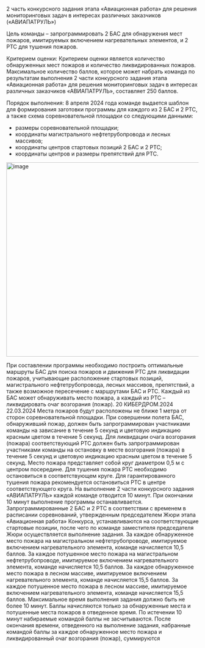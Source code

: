 2 часть конкурсного задания этапа «Авиационная работа» для решения
мониторинговых задач в интересах различных заказчиков
(«АВИАПАТРУЛЬ»)

Цель команды – запрограммировать 2 БАС для обнаружения мест пожаров,
имитируемых включением нагревательных элементов, и 2 РТС для тушения
пожаров.

Критерием оценки:
Критерием оценки является количество обнаруженных мест пожаров и
количество ликвидированных пожаров.
Максимальное количество баллов, которое может набрать команда по
результатам выполнения 2 части конкурсного задания этапа «Авиационная работа»
для решения мониторинговых задач в интересах различных заказчиков
«АВИАПАТРУЛЬ», составляет 250 баллов.

Порядок выполнения:
8 апреля 2024 года команде выдается шаблон для формирования заготовки
программы для каждого из 2 БАС и 2 РТС, а также схема соревновательной
площадки со следующими данными:
- размеры соревновательной площадки;
- координаты магистрального нефтетрубопровода и лесных массивов;
- координаты центров стартовых позиций 2 БАС и 2 РТС;
- координаты центров и размеры препятствий для РТС.

<img width="508" alt="image" src="https://github.com/Eternal-radiance-of-the-true-mind/Cyber-dron/assets/83087001/a09e76f1-cdc5-430b-ad7b-8bef0399c804">

При составлении программы необходимо построить оптимальные маршруты
БАС для поиска пожаров и движения РТС для ликвидации пожаров, учитывающие
расположение стартовых позиций, магистрального нефтетрубопровода, лесных
массивов, препятствий, а также возможное пересечение с маршрутами БАС и РТС.
Каждый из БАС может обнаруживать место пожара, а каждый из РТС –
ликвидировать очаг возгорания (пожар).
20
КИБЕРДРОМ.2024
22.03.2024
Места пожаров будут расположены не ближе 1 метра от сторон
соревновательной площадки.
При совершении полета БАС, обнаруживший пожар, должен быть
запрограммирован участниками команды на зависание в течение 5 секунд и
цветовую индикацию красным цветом в течение 5 секунд.
Для ликвидации очага возгорания (пожара) соответствующий РТС должен
быть запрограммирован участниками команды на остановку в месте возгорания
(пожара) в течение 5 секунд и цветовую индикацию красным цветом в течение 5
секунд.
Место пожара представляет собой круг диаметром 0,5 м с центром
посередине. Для тушения пожара РТС необходимо остановиться в
соответствующем круге. Для гарантированного тушения пожара рекомендуется
остановиться РТС в центре соответствующего круга.
На выполнение 2 части конкурсного задания «АВИАПАТРУЛЬ» каждой
команде отводится 10 минут. При окончании 10 минут выполнение программы
останавливается.
Запрограммированные 2 БАС и 2 РТС в соответствии с временем в
расписании соревнований, утвержденным председателем Жюри этапа
«Авиационная работа» Конкурса, устанавливаются на соответствующие стартовые
позиции, после чего по команде заместителя председателя Жюри осуществляется
выполнение задания.
За каждое обнаруженное место пожара на магистральном нефтетрубопроводе,
имитируемое включением нагревательного элемента, команде начисляется 10,5
баллов. За каждое потушенное место пожара на магистральном нефтетрубопроводе,
имитируемое включением нагревательного элемента, команде начисляется 10,5
баллов.
За каждое обнаруженное место пожара в лесном массиве, имитируемое
включением нагревательного элемента, команде начисляется 15,5 баллов. За каждое
потушенное место пожара в лесном массиве, имитируемое включением
нагревательного элемента, команде начисляется 15,5 баллов.
Максимальное время выполнения задания должно быть не более 10 минут.
Баллы начисляются только за обнаруженные места и потушенные места пожаров в
отведенное время. По истечении 10 минут набираемые командой баллы не
засчитываются.
После окончания времени, отведенного на выполнение задания, набранные
командой баллы за каждое обнаруженное место пожара и ликвидированный очаг
возгорания (пожар), суммируются

